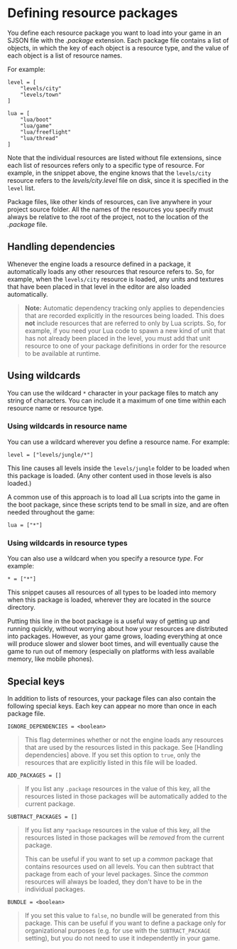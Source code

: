 # Defining resource packages

You define each resource package you want to load into your game in an SJSON file with the *.package* extension. Each package file contains a list of objects, in which the key of each object is a resource type, and the value of each object is a list of resource names.

For example:

~~~{sjson}
level = [
    "levels/city"
    "levels/town"
]

lua = [
    "lua/boot"
    "lua/game"
    "lua/freeflight"
    "lua/thread"
]
~~~

Note that the individual resources are listed without file extensions, since each list of resources refers only to a specific type of resource. For example, in the snippet above, the engine knows that the `levels/city` resource refers to the *levels/city.level* file on disk, since it is specified in the `level` list.

Package files, like other kinds of resources, can live anywhere in your project source folder. All the names of the resources you specify must always be relative to the root of the project, not to the location of the *.package* file.

## Handling dependencies

Whenever the engine loads a resource defined in a package, it automatically loads any other resources that resource refers to. So, for example, when the `levels/city` resource is loaded, any units and textures that have been placed in that level in the editor are also loaded automatically.

> **Note:** Automatic dependency tracking only applies to dependencies that are recorded explicitly in the resources being loaded. This does **not** include resources that are referred to only by Lua scripts. So, for example, if you need your Lua code to spawn a new kind of unit that has not already been placed in the level, you must add that unit resource to one of your package definitions in order for the resource to be available at runtime.

## Using wildcards

You can use the wildcard `*` character in your package files to match any string of characters. You can include it a maximum of one time within each resource name or resource type.

### Using wildcards in resource name

You can use a wildcard wherever you define a resource name. For example:

~~~{sjson}
level = ["levels/jungle/*"]
~~~

This line causes all levels inside the `levels/jungle` folder to be loaded when this package is loaded. (Any other content used in those levels is also loaded.)

A common use of this approach is to load all Lua scripts into the game in the boot package, since these scripts tend to be small in size, and are often needed throughout the game:

~~~{sjson}
lua = ["*"]
~~~

### Using wildcards in resource types

You can also use a wildcard when you specify a resource *type*. For example:

~~~{sjson}
* = ["*"]
~~~

This snippet causes all resources of all types to be loaded into memory when this package is loaded, wherever they are located in the source directory.

Putting this line in the boot package is a useful way of getting up and running quickly, without worrying about how your resources are distributed into packages. However, as your game grows, loading everything at once will produce slower and slower boot times, and will eventually cause the game to run out of memory (especially on platforms with less available memory, like mobile phones).

## Special keys

In addition to lists of resources, your package files can also contain the following special keys. Each key can appear no more than once in each package file.

`IGNORE_DEPENDENCIES = <boolean>`

>	This flag determines whether or not the engine loads any resources that are used by the resources listed in this package. See [Handling dependencies] above. If you set this option to `true`, only the resources that are explicitly listed in this file will be loaded.

`ADD_PACKAGES = []`

>	If you list any `.package` resources in the value of this key, all the resources listed in those packages will be automatically added to the current package.

`SUBTRACT_PACKAGES = []`

>	If you list any `*package` resources in the value of this key, all the resources listed in those packages will be *removed* from the current package.
>
>	This can be useful if you want to set up a *common* package that contains resources used on all levels. You can then subtract that package from each of your level packages. Since the *common* resources will always be loaded, they don't have to be in the individual packages.

`BUNDLE = <boolean>`

>	If you set this value to `false`, no bundle will be generated from this package. This can be useful if you want to define a package only for organizational purposes (e.g. for use with the `SUBTRACT_PACKAGE` setting), but you do not need to use it independently in your game.
